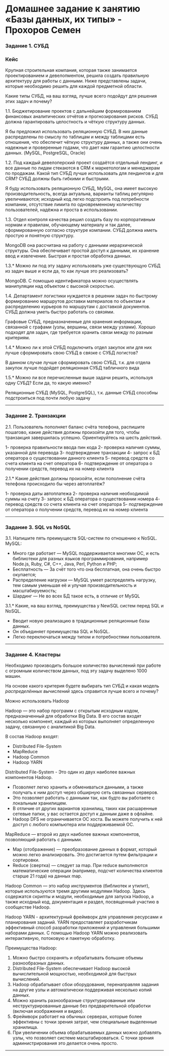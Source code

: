 # Домашнее задание к занятию «Базы данных, их типы» - Прохоров Семен


### Задание 1. СУБД

### Кейс
Крупная строительная компания, которая также занимается проектированием и девелопментом, решила создать 
правильную архитектуру для работы с данными. Ниже представлены задачи, которые необходимо решить для
каждой предметной области. 

Какие типы СУБД, на ваш взгляд, лучше всего подойдут для решения этих задач и почему? 
 
1.1. Бюджетирование проектов с дальнейшим формированием финансовых аналитических отчётов и прогнозирования рисков.
СУБД должна гарантировать целостность и чёткую структуру данных.

Я бы предложил использовать реляционную СУБД. В них данные распределены по смыслу по таблицам и между таблицами есть отношения, что обеспечит чёткую структуру данных, а также они очень надежные и проверенные годами, что дает нам гарантию целостности данных. (MySQL, PostgreSQL, Oracle)

1.2. Под каждый девелоперский проект создаётся отдельный лендинг, и все данные по лидам стекаются в CRM к 
маркетологам и менеджерам по продажам. Какой тип СУБД лучше использовать для лендингов и для CRM? 
СУБД должны быть гибкими и быстрыми.

Я буду использовать реляционную СУБД, MySQL, она имеет высокую производительность, всегда актуальна, варианты таблиц регулярно увеличиваются; исходный код легко подстроить под потребности компании, отсутствие лимита по одновременному количеству пользователей, надёжна и проста в использовании.

1.3. Отдел контроля качества решил создать базу по корпоративным нормам и правилам, обучающему материалу 
и так далее, сформированную согласно структуре компании. СУБД должна иметь простую и понятную структуру.

MongoDB она рассчитана на работу с данными иерархической структуры. Она обеспечивает простой доступ к данными, их хранение ввод и извлечение. Быстрая и простая обработка данных.

1.3.* Можно ли под эту задачу использовать уже существующую СУБД из задач выше и если да, то как лучше это 
реализовать?

MongoDB. С помощью идентификатора можно осуществлять манипуляции над объектом с высокой скоростью.

1.4. Департамент логистики нуждается в решении задач по быстрому формированию маршрутов доставки материалов 
по объектам и распределению курьеров по маршрутам с доставкой документов. СУБД должна уметь быстро работать
со связями.

Графовые СУБД, предназначенные для хранения информации, связанной с графами (узлы, вершины, связи между узлами). Хорошо подходят для задач, где требуется хранить связи между по разным критериям.

1.4.* Можно ли к этой СУБД подключить отдел закупок или для них лучше сформировать свою СУБД в связке с СУБД 
логистов?

В данном случае лучше сформировать свою СУБД, т.к. для отдела закупок лучше подойдет реляционная СУБД табличного вида

1.5.* Можно ли все перечисленные выше задачи решить, используя одну СУБД? Если да, то какую именно?

Реляционные СУБД (MySQL, PostgreSQL), т.к. данные СУБД способны подстроиться под почти любую задачу

---

### Задание 2. Транзакции

2.1. Пользователь пополняет баланс счёта телефона, распишите пошагово, какие действия должны произойти для того, чтобы 
транзакция завершилась успешно. Ориентируйтесь на шесть действий.

1- проверка правильности ввода пин кода
2- проверка наличия суммы, указанной для перевода
3- подтверждение транзакции
4- запрос к БД оператора о существовании данного клиента
5- перевод средств со счета клиента на счет оператора
6- подтверждение от оператора о получении средств, перевод их на номер клиента

2.1.* Какие действия должны произойти, если пополнение счёта телефона происходило бы через автоплатёж?

1- проверка даты автоплатежа
2- проверка наличия необходимой суммы на счету
3- запрос к БД оператора о существовании номера
4- перевод средств со счета клиента на счет оператора
5- подтверждение от оператора о получении средств, перевод их на номер клиента

---

### Задание 3. SQL vs NoSQL

3.1. Напишите пять преимуществ SQL-систем по отношению к NoSQL. 
MySQL:
- Много где работает — MySQL поддерживается многими ОС, и есть библиотеки для разных языков программирования, например Node.js, Ruby, C#, C++, Java, Perl, Python и PHP;
- Бесплатность — За счёт того что она бесплатная, она очень быстро окупается;
- Распределение нагрузки — MySQL умеет распределять нагрузку, тем самым уменьшая её и улучая производительность и масштабируемость;
- Шардинг — Не во всех БД такое есть, в отличие от MySQL

3.1.* Какие, на ваш взгляд, преимущества у NewSQL систем перед SQL и NoSQL.

- Вводит новую реализацию в традиционные реляционные базы данных.
- Он объединяет преимущества SQL и NoSQL.
- Легко переключаться между типом и потребностями пользователя.

---

### Задание 4. Кластеры

Необходимо производить большое количество вычислений при работе с огромным количеством данных, под эту задачу 
выделено 1000 машин. 

На основе какого критерия будете выбирать тип СУБД и какая модель *распределённых вычислений* 
здесь справится лучше всего и почему?

Можно использовать Hadoop

Hadoop — это набор программ с открытым исходным кодом, предназначенный для обработки Big Data. В его состав входят несколько компонент, каждый из которых выполняет определенную задачу, связанную с аналитикой Big Data.

В состав Hadoop входят:

- Distributed File-System
- MapReduce
- Hadoop Common
- Hadoop YARN

Distributed File-System - Это один из двух наиболее важных компонентов Hadoop. 
- Позволяет легко хранить и обмениваться данными, а также получать к ним доступ через обширную сеть связанных серверов.
- Это позволяет работать с данными так, как будто вы работаете с локальным хранилищем.
- В отличие от других вариантов хранилищ, таких как расшаренные сетевые папки, у вас остается доступ к данным даже в офлайне.
- Hadoop DFS не ограничивается ОС хоста. Вы можете получить к ней доступ с любого компьютера или поддерживаемой ОС.

MapReduce — второй из двух наиболее важных компонентов, позволяющий работать с данными. 
- Map (отображение) — преобразование данных в формат, который можно легко анализировать. Это достигается путем фильтрации и сортировки.
- Reduce (свертка) — следует за map. При reduce выполняются математические операции (например, подсчет количества клиентов старше 21 года) на данных map.

Hadoop Common — это набор инструментов (библиотек и утилит), которые используются тремя другими модулями Hadoop. Здесь содержатся скрипты и модули, необходимые для запуска Hadoop, а также исходный код, документация и раздел, посвященный участию в сообществе Hadoop.

Hadoop YARN - архитектурный фреймворк для управления ресурсами и планирования заданий. YARN предоставляет разработчикам эффективный способ разработки приложений и управления большими наборами данных. С помощью Hadoop YARN можно реализовать интерактивную, потоковую и пакетную обработку.

Преимущества Hadoop:

1) Можно быстро сохранять и обрабатывать большие объемы разнообразных данных.
2) Distributed File-System обеспечивает Hadoop высокой вычислительной мощностью, необходимой для быстрых вычислений.
3) Hadoop обрабатывает сбои оборудования, перенаправляя задания на другие узлы и автоматически поддерживая несколько копий данных.
4) Можно хранить разнообразные структурированные или неструктурированные данные без предварительной обработки (включая изображения и видео).
5) Фреймворк работает на обычных серверах, которые более эффективны с точки зрения затрат, чем специальные выделенные хранилища.
6) При увеличении объема обрабатываемых данных можно добавлять узлы, что позволяет системе масштабироваться. С точки зрения администрирования это делается очень просто.

---
